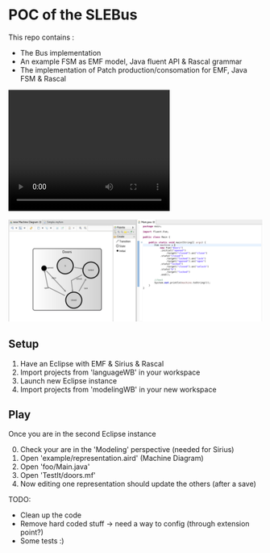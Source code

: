 POC of the SLEBus
=================

This repo contains :
 - The Bus implementation
 - An example FSM as EMF model, Java fluent API & Rascal grammar
 - The implementation of Patch production/consomation for EMF, Java FSM & Rascal

 <video width="320" height="240" controls>
  <source src="demo.ogg" type="video/ogg">
Your browser does not support the video tag.
</video> 

![Screenshot](Screenshot.png)

Setup
-----
 1. Have an Eclipse with EMF & Sirius & Rascal
 2. Import projects from 'languageWB' in your workspace
 3. Launch new Eclipse instance
 4. Import projects from 'modelingWB' in your new workspace

Play
----
Once you are in the second Eclipse instance

 0. Check your are in the 'Modeling' perspective (needed for Sirius)
 1. Open 'example/representation.aird' (Machine Diagram)
 2. Open 'foo/Main.java'
 3. Open 'TestIt/doors.mf'
 4. Now editing one representation should update the others (after a save)


TODO:
 - Clean up the code
 - Remove hard coded stuff -> need a way to config (through extension point?)
 - Some tests :)
